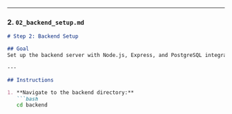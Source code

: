 
---

### **2. `02_backend_setup.md`**
```markdown
# Step 2: Backend Setup

## Goal
Set up the backend server with Node.js, Express, and PostgreSQL integration.

---

## Instructions

1. **Navigate to the backend directory:**
   ```bash
   cd backend
